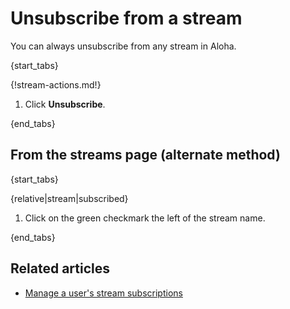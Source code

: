 # Unsubscribe from a stream

You can always unsubscribe from any stream in Aloha.

{start_tabs}

{!stream-actions.md!}

1. Click **Unsubscribe**.

{end_tabs}

## From the streams page (alternate method)

{start_tabs}

{relative|stream|subscribed}

1. Click on the green checkmark the left of the stream name.

{end_tabs}

## Related articles

* [Manage a user's stream subscriptions](/help/manage-user-stream-subscriptions)
